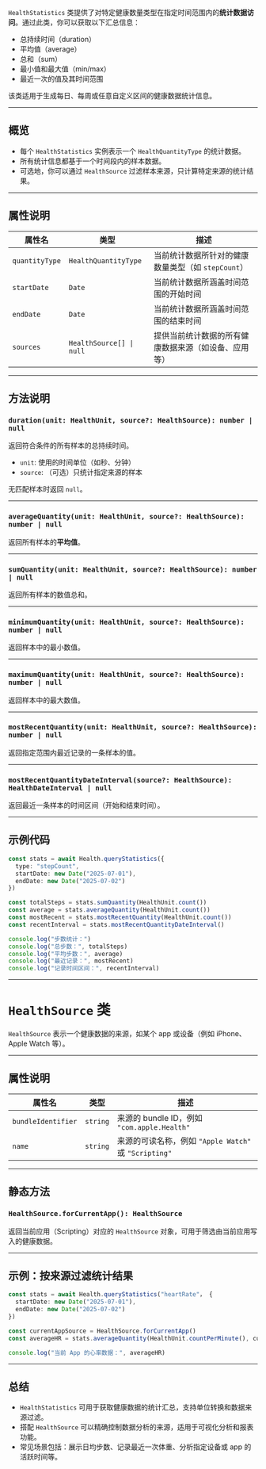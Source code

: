 `HealthStatistics` 类提供了对特定健康数量类型在指定时间范围内的**统计数据访问**。通过此类，你可以获取以下汇总信息：

* 总持续时间（duration）
* 平均值（average）
* 总和（sum）
* 最小值和最大值（min/max）
* 最近一次的值及其时间范围

该类适用于生成每日、每周或任意自定义区间的健康数据统计信息。

---

## 概览

* 每个 `HealthStatistics` 实例表示一个 `HealthQuantityType` 的统计数据。
* 所有统计信息都基于一个时间段内的样本数据。
* 可选地，你可以通过 `HealthSource` 过滤样本来源，只计算特定来源的统计结果。

---

## 属性说明

| 属性名            | 类型                       | 描述                              |
| -------------- | ------------------------ | ------------------------------- |
| `quantityType` | `HealthQuantityType`     | 当前统计数据所针对的健康数量类型（如 `stepCount`） |
| `startDate`    | `Date`                   | 当前统计数据所涵盖时间范围的开始时间              |
| `endDate`      | `Date`                   | 当前统计数据所涵盖时间范围的结束时间              |
| `sources`      | `HealthSource[] \| null` | 提供当前统计数据的所有健康数据来源（如设备、应用等）      |

---

## 方法说明

### `duration(unit: HealthUnit, source?: HealthSource): number | null`

返回符合条件的所有样本的总持续时间。

* `unit`: 使用的时间单位（如秒、分钟）
* `source`: （可选）只统计指定来源的样本

无匹配样本时返回 `null`。

---

### `averageQuantity(unit: HealthUnit, source?: HealthSource): number | null`

返回所有样本的**平均值**。

---

### `sumQuantity(unit: HealthUnit, source?: HealthSource): number | null`

返回所有样本的数值总和。

---

### `minimumQuantity(unit: HealthUnit, source?: HealthSource): number | null`

返回样本中的最小数值。

---

### `maximumQuantity(unit: HealthUnit, source?: HealthSource): number | null`

返回样本中的最大数值。

---

### `mostRecentQuantity(unit: HealthUnit, source?: HealthSource): number | null`

返回指定范围内最近记录的一条样本的值。

---

### `mostRecentQuantityDateInterval(source?: HealthSource): HealthDateInterval | null`

返回最近一条样本的时间区间（开始和结束时间）。

---

## 示例代码

```ts
const stats = await Health.queryStatistics({
  type: "stepCount",
  startDate: new Date("2025-07-01"),
  endDate: new Date("2025-07-02")
})

const totalSteps = stats.sumQuantity(HealthUnit.count())
const average = stats.averageQuantity(HealthUnit.count())
const mostRecent = stats.mostRecentQuantity(HealthUnit.count())
const recentInterval = stats.mostRecentQuantityDateInterval()

console.log("步数统计：")
console.log("总步数：", totalSteps)
console.log("平均步数：", average)
console.log("最近记录：", mostRecent)
console.log("记录时间区间：", recentInterval)
```

---

# `HealthSource` 类

`HealthSource` 表示一个健康数据的来源，如某个 app 或设备（例如 iPhone、Apple Watch 等）。

---

## 属性说明

| 属性名                | 类型       | 描述                                         |
| ------------------ | -------- | ------------------------------------------ |
| `bundleIdentifier` | `string` | 来源的 bundle ID，例如 `"com.apple.Health"`      |
| `name`             | `string` | 来源的可读名称，例如 `"Apple Watch"` 或 `"Scripting"` |

---

## 静态方法

### `HealthSource.forCurrentApp(): HealthSource`

返回当前应用（Scripting）对应的 `HealthSource` 对象，可用于筛选由当前应用写入的健康数据。

---

## 示例：按来源过滤统计结果

```ts
const stats = await Health.queryStatistics("heartRate"， {
  startDate: new Date("2025-07-01"),
  endDate: new Date("2025-07-02")
})

const currentAppSource = HealthSource.forCurrentApp()
const averageHR = stats.averageQuantity(HealthUnit.countPerMinute(), currentAppSource)

console.log("当前 App 的心率数据：", averageHR)
```

---

## 总结

* `HealthStatistics` 可用于获取健康数据的统计汇总，支持单位转换和数据来源过滤。
* 搭配 `HealthSource` 可以精确控制数据分析的来源，适用于可视化分析和报表功能。
* 常见场景包括：展示日均步数、记录最近一次体重、分析指定设备或 app 的活跃时间等。
